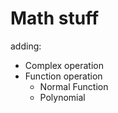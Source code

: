 # Math stuff
adding:
- Complex operation
- Function operation
    * Normal Function
    * Polynomial
